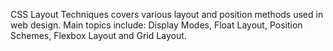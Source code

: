 CSS Layout Techniques covers various layout and position methods used in web design. Main topics include: Display Modes, Float Layout, Position Schemes, Flexbox Layout and Grid Layout.